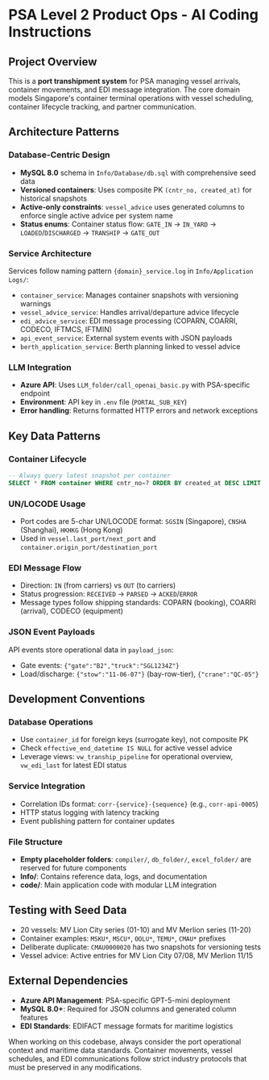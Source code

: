 # PSA Level 2 Product Ops - AI Coding Instructions

## Project Overview
This is a **port transhipment system** for PSA managing vessel arrivals, container movements, and EDI message integration. The core domain models Singapore's container terminal operations with vessel scheduling, container lifecycle tracking, and partner communication.

## Architecture Patterns

### Database-Centric Design
- **MySQL 8.0** schema in `Info/Database/db.sql` with comprehensive seed data
- **Versioned containers**: Uses composite PK `(cntr_no, created_at)` for historical snapshots
- **Active-only constraints**: `vessel_advice` uses generated columns to enforce single active advice per system name
- **Status enums**: Container status flow: `GATE_IN` → `IN_YARD` → `LOADED`/`DISCHARGED` → `TRANSHIP` → `GATE_OUT`

### Service Architecture 
Services follow naming pattern `{domain}_service.log` in `Info/Application Logs/`:
- `container_service`: Manages container snapshots with versioning warnings
- `vessel_advice_service`: Handles arrival/departure advice lifecycle  
- `edi_advice_service`: EDI message processing (COPARN, COARRI, CODECO, IFTMCS, IFTMIN)
- `api_event_service`: External system events with JSON payloads
- `berth_application_service`: Berth planning linked to vessel advice

### LLM Integration
- **Azure API**: Uses `LLM_folder/call_openai_basic.py` with PSA-specific endpoint
- **Environment**: API key in `.env` file (`PORTAL_SUB_KEY`)
- **Error handling**: Returns formatted HTTP errors and network exceptions

## Key Data Patterns

### Container Lifecycle
```sql
-- Always query latest snapshot per container
SELECT * FROM container WHERE cntr_no=? ORDER BY created_at DESC LIMIT 1
```

### UN/LOCODE Usage
- Port codes are 5-char UN/LOCODE format: `SGSIN` (Singapore), `CNSHA` (Shanghai), `HKHKG` (Hong Kong)
- Used in `vessel.last_port/next_port` and `container.origin_port/destination_port`

### EDI Message Flow
- Direction: `IN` (from carriers) vs `OUT` (to carriers)  
- Status progression: `RECEIVED` → `PARSED` → `ACKED`/`ERROR`
- Message types follow shipping standards: COPARN (booking), COARRI (arrival), CODECO (equipment)

### JSON Event Payloads
API events store operational data in `payload_json`:
- Gate events: `{"gate":"B2","truck":"SGL1234Z"}`
- Load/discharge: `{"stow":"11-06-07"}` (bay-row-tier), `{"crane":"QC-05"}`

## Development Conventions

### Database Operations
- Use `container_id` for foreign keys (surrogate key), not composite PK
- Check `effective_end_datetime IS NULL` for active vessel advice
- Leverage views: `vw_tranship_pipeline` for operational overview, `vw_edi_last` for latest EDI status

### Service Integration
- Correlation IDs format: `corr-{service}-{sequence}` (e.g., `corr-api-0005`)
- HTTP status logging with latency tracking
- Event publishing pattern for container updates

### File Structure
- **Empty placeholder folders**: `compiler/`, `db_folder/`, `excel_folder/` are reserved for future components
- **Info/**: Contains reference data, logs, and documentation
- **code/**: Main application code with modular LLM integration

## Testing with Seed Data
- 20 vessels: MV Lion City series (01-10) and MV Merlion series (11-20)
- Container examples: `MSKU*`, `MSCU*`, `OOLU*`, `TEMU*`, `CMAU*` prefixes
- Deliberate duplicate: `CMAU0000020` has two snapshots for versioning tests
- Vessel advice: Active entries for MV Lion City 07/08, MV Merlion 11/15

## External Dependencies
- **Azure API Management**: PSA-specific GPT-5-mini deployment
- **MySQL 8.0+**: Required for JSON columns and generated column features
- **EDI Standards**: EDIFACT message formats for maritime logistics

When working on this codebase, always consider the port operational context and maritime data standards. Container movements, vessel schedules, and EDI communications follow strict industry protocols that must be preserved in any modifications.